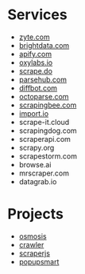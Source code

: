 # Services
* [zyte.com](https://f.hubspotusercontent10.net/hubfs/4367560/White%20Papers/PDFs/Zyte%20Whitepaper%20-%20Comparative%20analysis%20and%20evaluation%20of%20the%20quality%20of%20web%20product%20data%20extraction.pdf)
* [brightdata.com](https://brightdata.com/products/web-scraper)
* [apify.com](https://apify.com/store)
* [oxylabs.io](https://oxylabs.io/products/scraper-api/ecommerce)
* [scrape.do](https://scrape.do/#features)
* [parsehub.com](https://www.parsehub.com/features)
* [diffbot.com](https://www.diffbot.com/)
* [octoparse.com](https://www.octoparse.com/product)
* [scrapingbee.com](https://www.scrapingbee.com/features/data-extraction/)
* [import.io](https://www.import.io/products)
* scrape-it.cloud
* scrapingdog.com
* scraperapi.com
* scrapy.org
* scrapestorm.com
* browse.ai
* mrscraper.com
* datagrab.io

# Projects
* [osmosis](https://www.npmjs.com/package/osmosis)
* [crawler](https://www.npmjs.com/package/crawler)
* [scraperjs](https://www.npmjs.com/package/scraperjs)
* [popupsmart](https://popupsmart.com/blog/web-scraping-tools)
